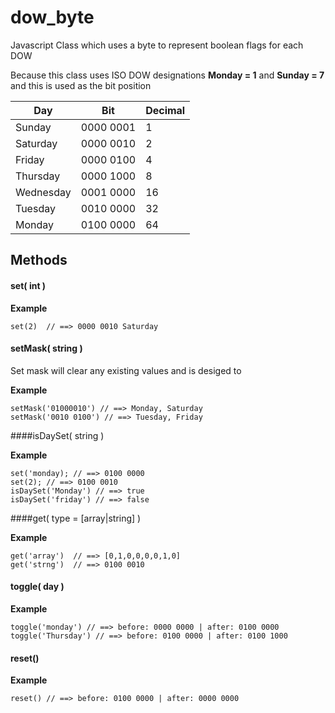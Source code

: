 # dow_byte
Javascript Class which uses a byte to represent boolean flags for each DOW

Because this class uses ISO DOW designations **Monday = 1** and **Sunday = 7** and this is used as the bit position

| Day  | Bit | Decimal |
|---|---|---|
| Sunday | 0000 0001 | 1 |
| Saturday | 0000 0010 | 2|
| Friday | 0000 0100 | 4 |
| Thursday | 0000 1000 | 8 |
| Wednesday | 0001 0000 | 16 |
| Tuesday | 0010 0000 | 32 |
| Monday | 0100 0000 | 64 |

## Methods
#### set( int )

**Example**

```
set(2)  // ==> 0000 0010 Saturday
```

#### setMask( string )
Set mask will clear any existing values and is desiged to 

**Example**

```
setMask('01000010') // ==> Monday, Saturday
setMask('0010 0100') // ==> Tuesday, Friday
```

####isDaySet( string )

**Example**

```
set('monday); // ==> 0100 0000
set(2); // ==> 0100 0010
isDaySet('Monday') // ==> true
isDaySet('friday') // ==> false
```

####get( type = [array|string] )

**Example**

```
get('array')  // ==> [0,1,0,0,0,0,1,0]
get('strng')  // ==> 0100 0010
```

#### toggle( day )

**Example**

```
toggle('monday') // ==> before: 0000 0000 | after: 0100 0000
toggle('Thursday') // ==> before: 0100 0000 | after: 0100 1000
```

#### reset()

**Example**

```
reset() // ==> before: 0100 0000 | after: 0000 0000
```

